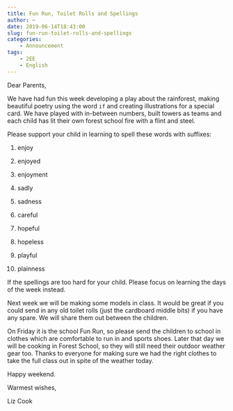 ```yaml
---
title: Fun Run, Toilet Rolls and Spellings
author: ~
date: 2019-06-14T18:43:00
slug: fun-run-toilet-rolls-and-spellings
categories:
    - Announcement
tags:
    - 2EE
    - English
---
```


Dear Parents,

We have had fun this week developing a play about the rainforest, making beautiful poetry using the word `if` and creating illustrations for a special card. We have played with in-between numbers, built towers as teams and each child has lit their own forest school fire with a flint and steel.

Please support your child in learning to spell these words with suffixes:

1. enjoy

2. enjoyed

3. enjoyment

4. sadly

5. sadness

6. careful

7. hopeful

8. hopeless

9. playful

10. plainness

If the spellings are too hard for your child. Please focus on learning the days of the week instead.

Next week we will be making some models in class. It would be great if you could send in any old toilet rolls (just the cardboard middle bits) if you have any spare. We will share them out between the children.

On Friday it is the school Fun Run, so please send the children to school in clothes which are comfortable to run in and sports shoes. Later that day we will be cooking in Forest School, so they will still need their outdoor weather gear too. Thanks to everyone for making sure we had the right clothes to take the full class out in spite of the weather today.

Happy weekend.

Warmest wishes,

Liz Cook
